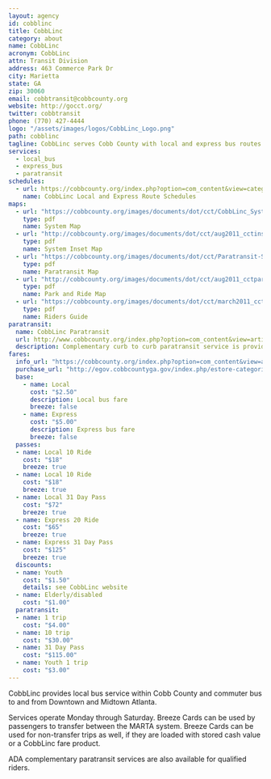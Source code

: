 ```yaml
---
layout: agency
id: cobblinc
title: CobbLinc
category: about
name: CobbLinc
acronym: CobbLinc
attn: Transit Division
address: 463 Commerce Park Dr
city: Marietta
state: GA
zip: 30060
email: cobbtransit@cobbcounty.org
website: http://gocct.org/
twitter: cobbtransit
phone: (770) 427-4444
logo: "/assets/images/logos/CobbLinc_Logo.png"
path: cobblinc
tagline: CobbLinc serves Cobb County with local and express bus routes.
services:
  - local_bus
  - express_bus
  - paratransit
schedules:
  - url: https://cobbcounty.org/index.php?option=com_content&view=category&id=427&Itemid=2073
    name: CobbLinc Local and Express Route Schedules
maps:
  - url: "https://cobbcounty.org/images/documents/dot/cct/CobbLinc_SystemMap_12-2016.pdf"
    type: pdf
    name: System Map
  - url: "http://cobbcounty.org/images/documents/dot/cct/aug2011_cctinset_update.pdf"
    type: pdf
    name: System Inset Map
  - url: "https://cobbcounty.org/images/documents/dot/cct/Paratransit-System-Map-12-16.pdf"
    type: pdf
    name: Paratransit Map
  - url: "http://cobbcounty.org/images/documents/dot/cct/aug2011_cctparkandride.pdf"
    type: pdf
    name: Park and Ride Map
  - url: "https://cobbcounty.org/images/documents/dot/cct/march2011_cct_ridersguide.pdf"
    type: pdf
    name: Riders Guide
paratransit:
  name: CobbLinc Paratransit
  url: http://www.cobbcounty.org/index.php?option=com_content&view=article&id=469&Itemid=427
  description: Complementary curb to curb paratransit service is provided to individuals who cannot use the regular CobbLinc bus. Passengers must be certified to use paratransit service.
fares:
  info_url: "https://cobbcounty.org/index.php?option=com_content&view=article&id=4478:cobblinc-paratransit-service&catid=428&Itemid=2074"
  purchase_url: "http://egov.cobbcountyga.gov/index.php/estore-categories/2/168/cct-bus-passes"
  base: 
    - name: Local
      cost: "$2.50"
      description: Local bus fare
      breeze: false
    - name: Express
      cost: "$5.00"
      description: Express bus fare
      breeze: false
  passes:
  - name: Local 10 Ride
    cost: "$18"
    breeze: true
  - name: Local 10 Ride
    cost: "$18"
    breeze: true
  - name: Local 31 Day Pass
    cost: "$72"
    breeze: true
  - name: Express 20 Ride
    cost: "$65"
    breeze: true
  - name: Express 31 Day Pass
    cost: "$125"
    breeze: true
  discounts: 
  - name: Youth
    cost: "$1.50" 
    details: see CobbLinc website
  - name: Elderly/disabled
    cost: "$1.00"
  paratransit: 
  - name: 1 trip
    cost: "$4.00"
  - name: 10 trip
    cost: "$30.00"
  - name: 31 Day Pass
    cost: "$115.00"
  - name: Youth 1 trip
    cost: "$3.00"
---
```


CobbLinc provides local bus service within Cobb County and commuter bus to and from Downtown and Midtown Atlanta.  

Services operate Monday through Saturday.  Breeze Cards can be used by passengers to transfer between the MARTA system.  Breeze Cards can be used for non-transfer trips as well, if they are loaded with stored cash value or a CobbLinc fare product.  

ADA complementary paratransit services are also available for qualified riders.
